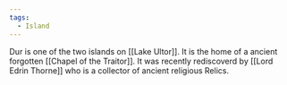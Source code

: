 ```yaml
---
tags:
  - Island
---
```

Dur is one of the two islands on [[Lake Ultor]].  It is the home of a ancient forgotten [[Chapel of the Traitor]]. It was recently rediscoverd by [[Lord Edrin Thorne]] who is a collector of ancient religious Relics.
